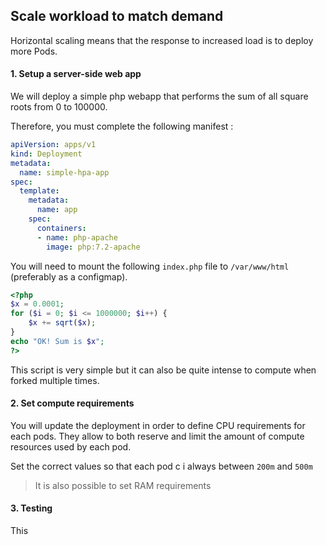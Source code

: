 ## Scale workload to match demand


Horizontal scaling means that the response to increased load is to deploy more Pods.

#### 1. Setup a server-side web app

We will deploy a simple php webapp that performs the sum of all square roots from 0 to 100000.

Therefore, you must complete the following manifest :
```yaml
apiVersion: apps/v1
kind: Deployment
metadata:
  name: simple-hpa-app
spec:
  template:
    metadata:
      name: app
    spec:
      containers:
      - name: php-apache
        image: php:7.2-apache
```


You will need to mount the following `index.php` file to `/var/www/html` (preferably as a configmap).

```php
<?php
$x = 0.0001;
for ($i = 0; $i <= 1000000; $i++) {
	$x += sqrt($x);
}
echo "OK! Sum is $x";
?>
```

This script is very simple but it can also be quite intense to compute when forked multiple times.

#### 2. Set compute requirements



You will update the deployment in order to define CPU requirements for each pods. They allow to both reserve and limit the amount of compute resources used by each pod.

Set the correct values so that each pod c i always between `200m` and `500m` 

> It is also possible to set RAM requirements


#### 3. Testing 


This 


